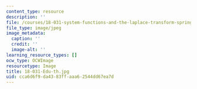 ```yaml
---
content_type: resource
description: ''
file: /courses/18-031-system-functions-and-the-laplace-transform-spring-2019/cca6d6f9da4383ffaaa62544dd67ea7d_18-031-Edu-th.jpg
file_type: image/jpeg
image_metadata:
  caption: ''
  credit: ''
  image-alt: ''
learning_resource_types: []
ocw_type: OCWImage
resourcetype: Image
title: 18-031-Edu-th.jpg
uid: cca6d6f9-da43-83ff-aaa6-2544dd67ea7d
---
```

